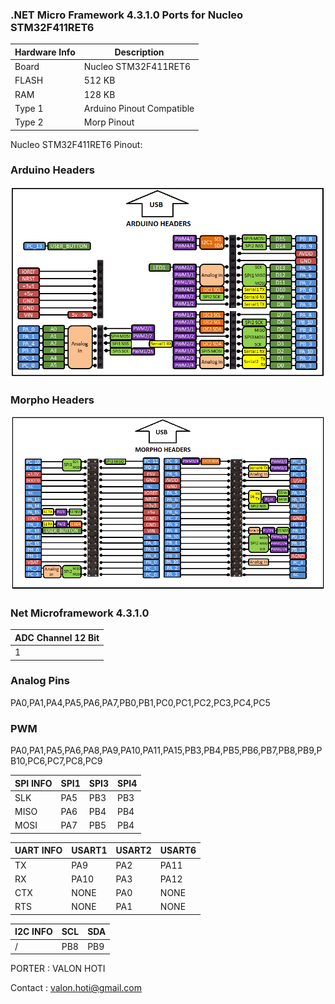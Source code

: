 ### .NET Micro Framework 4.3.1.0 Ports for Nucleo STM32F411RET6 

|Hardware Info| Description|
|------|------|
|Board|Nucleo STM32F411RET6 |
|FLASH| 512 KB |
|RAM| 128 KB |
|Type 1|Arduino Pinout Compatible|
|Type 2|Morp Pinout|

Nucleo STM32F411RET6 Pinout:
### Arduino Headers 
![alt text](https://github.com/valoni/netmf-interpreter/blob/dev/Solutions/STM32F411NUCLEO/NUCLEO.STM32F411RET6.Arduino.Headers.png "Arduino Headers")

### Morpho Headers 
![alt text]( https://github.com/valoni/netmf-interpreter/blob/dev/Solutions/STM32F411NUCLEO/NUCLEO.STM32F411RET6.Morpho.Headers.png "Morpho Headers")

### Net Microframework 4.3.1.0

|ADC Channel 12 Bit|
|------|
|1|

### Analog Pins 
PA0,PA1,PA4,PA5,PA6,PA7,PB0,PB1,PC0,PC1,PC2,PC3,PC4,PC5 

### PWM
PA0,PA1,PA5,PA6,PA8,PA9,PA10,PA11,PA15,PB3,PB4,PB5,PB6,PB7,PB8,PB9,PB10,PC6,PC7,PC8,PC9 

| SPI INFO| SPI1| SPI3 | SPI4 |
|------|------|------|------|
|SLK   | PA5  | PB3 | PB3 |
|MISO| PA6  | PB4 | PB4 |
|MOSI| PA7  | PB5 | PB4 |


|UART INFO| USART1| USART2 | USART6 |
|------|------|------|------|
|TX  | PA9  | PA2 | PA11 | 
|RX| PA10  | PA3 | PA12 | 
|CTX| NONE  | PA0 | NONE |
|RTS| NONE  | PA1 | NONE |

|I2C INFO| SCL| SDA |
|------|------|------|
| / | PB8  | PB9 |



PORTER : VALON HOTI

Contact : valon.hoti@gmail.com 
